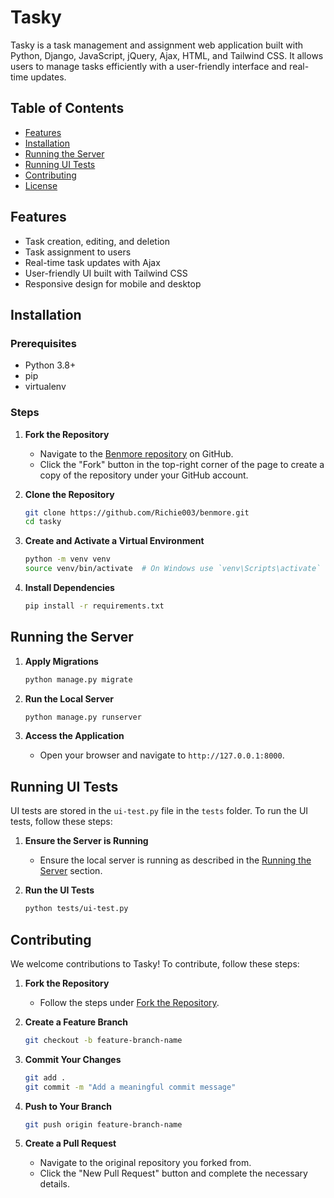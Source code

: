 # Tasky

Tasky is a task management and assignment web application built with Python, Django, JavaScript, jQuery, Ajax, HTML, and Tailwind CSS. It allows users to manage tasks efficiently with a user-friendly interface and real-time updates.

## Table of Contents
- [Features](#features)
- [Installation](#installation)
- [Running the Server](#running-the-server)
- [Running UI Tests](#running-ui-tests)
- [Contributing](#contributing)
- [License](#license)

## Features
- Task creation, editing, and deletion
- Task assignment to users
- Real-time task updates with Ajax
- User-friendly UI built with Tailwind CSS
- Responsive design for mobile and desktop

## Installation

### Prerequisites
- Python 3.8+
- pip
- virtualenv

### Steps

1. **Fork the Repository**
   - Navigate to the [Benmore repository](https://github.com/Richie003/benmore) on GitHub.
   - Click the "Fork" button in the top-right corner of the page to create a copy of the repository under your GitHub account.

2. **Clone the Repository**
   ```bash
   git clone https://github.com/Richie003/benmore.git
   cd tasky
   ```

3. **Create and Activate a Virtual Environment**
   ```bash
   python -m venv venv
   source venv/bin/activate  # On Windows use `venv\Scripts\activate`
   ```

4. **Install Dependencies**
   ```bash
   pip install -r requirements.txt
   ```

## Running the Server

1. **Apply Migrations**
   ```bash
   python manage.py migrate
   ```

2. **Run the Local Server**
   ```bash
   python manage.py runserver
   ```

3. **Access the Application**
   - Open your browser and navigate to `http://127.0.0.1:8000`.

## Running UI Tests

UI tests are stored in the `ui-test.py` file in the `tests` folder. To run the UI tests, follow these steps:

1. **Ensure the Server is Running**
   - Ensure the local server is running as described in the [Running the Server](#running-the-server) section.

2. **Run the UI Tests**
   ```bash
   python tests/ui-test.py
   ```

## Contributing

We welcome contributions to Tasky! To contribute, follow these steps:

1. **Fork the Repository**
   - Follow the steps under [Fork the Repository](#fork-the-repository).

2. **Create a Feature Branch**
   ```bash
   git checkout -b feature-branch-name
   ```

3. **Commit Your Changes**
   ```bash
   git add .
   git commit -m "Add a meaningful commit message"
   ```

4. **Push to Your Branch**
   ```bash
   git push origin feature-branch-name
   ```

5. **Create a Pull Request**
   - Navigate to the original repository you forked from.
   - Click the "New Pull Request" button and complete the necessary details.
